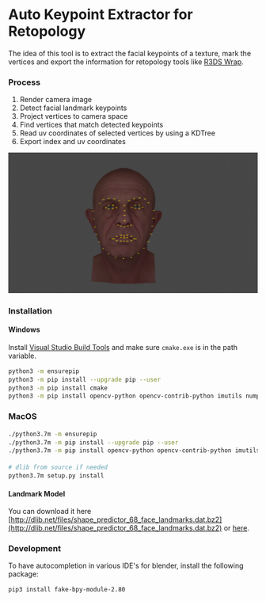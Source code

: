 # Auto Keypoint Extractor for Retopology
The idea of this tool is to extract the facial keypoints of a texture, mark the vertices and export the information for retopology tools like [R3DS Wrap](https://www.russian3dscanner.com/).

### Process

1. Render camera image
3. Detect facial landmark keypoints
4. Project vertices to camera space
5. Find vertices that match detected keypoints
5. Read uv coordinates of selected vertices by using a KDTree
6. Export index and uv coordinates

![Result](screenshots/result.png)

### Installation

#### Windows
Install [Visual Studio Build Tools](https://visualstudio.microsoft.com/thank-you-downloading-visual-studio/?sku=BuildTools&rel=15) and make sure `cmake.exe` is in the path variable.

```bash
python3 -m ensurepip
python3 -m pip install --upgrade pip --user
python3 -m pip install cmake
python3 -m pip install opencv-python opencv-contrib-python imutils numpy scipy dlib --user
```

### MacOS

```bash
./python3.7m -m ensurepip
./python3.7m -m pip install --upgrade pip --user
./python3.7m -m pip install opencv-python opencv-contrib-python imutils numpy scipy dlib --user

# dlib from source if needed
python3.7m setup.py install
```

#### Landmark Model

You can download it here
[http://dlib.net/files/shape_predictor_68_face_landmarks.dat.bz2](http://dlib.net/files/shape_predictor_68_face_landmarks.dat.bz2) or [here](https://github.com/AKSHAYUBHAT/TensorFace/blob/master/openface/models/dlib/shape_predictor_68_face_landmarks.dat).

### Development

To have autocompletion in various IDE's for blender, install the following package:

```bash
pip3 install fake-bpy-module-2.80
```
